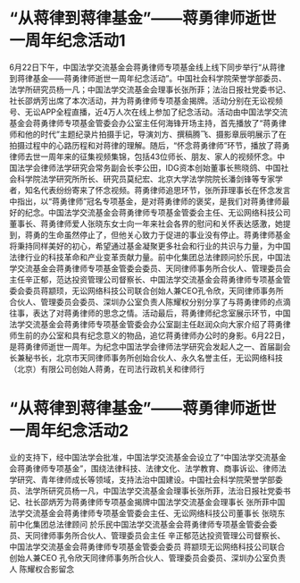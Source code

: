 # “从蒋律到蒋律基金”——蒋勇律师逝世一周年纪念活动1

6月22日下午，中国法学交流基金会蒋勇律师专项基金线上线下同步举行“从蒋律到蒋律基金——蒋勇律师逝世一周年纪念活动”。中国社会科学院荣誉学部委员、法学所研究员杨一凡；中国法学交流基金会理事长张所菲；法治日报社党委书记、社长邵炳芳出席了本次活动，并为蒋勇律师专项基金揭牌。活动分别在无讼视频号、无讼APP全程直播，近4万人次在线上参加了纪念活动。活动由中国法学交流基金会蒋勇律师专项基金管委会办公室主任何海锋开场主持，首先播放了“蒋勇律师和他的时代”主题纪录片拍摄手记，导演刘方、撰稿腾飞、摄影章辰明展示了在拍摄过程中的心路历程和对蒋律的理解。随后，“怀念蒋勇律师”环节，播放了蒋勇律师去世一周年来的征集视频集锦，包括43位师长、朋友、家人的视频怀念。中国法学会律师法学研究会常务副会长李公田，IDG资本创始董事长熊晓鸽、中国社会科学院法学研究所所长、研究员莫纪宏、北京大学法学院院长潘剑锋等专家学者，知名代表纷纷寄来了怀念视频。蒋勇律师追思环节，张所菲理事长在怀念发言中指出，以“蒋勇律师”冠名专项基金，是对蒋勇律师的褒奖，是我们对蒋勇律师最好的纪念。中国法学交流基金会蒋勇律师专项基金管委会主任、无讼网络科技公司董事长、蒋勇律师爱人张晓东女士向一年来社会各界的慰问和关怀表达感激，她提到，蒋勇的生命虽然停止了，但他关心致力于促进的事业没有停止。蒋勇律师基金将秉持同样美好的初心，希望通过基金凝聚更多社会和行业的共识与力量，为中国法律行业的科技革命和产业变革贡献力量。前中化集团总法律顾问於乐民，中国法学交流基金会蒋勇律师专项基金管委会委员、天同律师事务所合伙人、管理委员会主任辛正郁，范达投资管理公司督察长、中国法学交流基金会蒋勇律师专项基金管委会委员蒋颛顼，无讼网络科技公司联合创始人兼CEO孔令欣，天同律师事务所合伙人、管理委员会委员、深圳办公室负责人陈耀权分别分享了与蒋勇律师的点滴往事，表达了对蒋勇律师的思念之情。活动最后，蒋勇律师纪念室展示环节，中国法学交流基金会蒋勇律师专项基金管委会办公室副主任赵润众向大家介绍了蒋勇律师生前的办公室和具有纪念意义的物品，追忆蒋勇律师办公时的身影。6月22日，是蒋勇律师逝世一周年。为纪念中国法学会律师法学研究会发起人之一、首届副会长兼秘书长，北京市天同律师事务所创始合伙人、永久名誉主任，无讼网络科技（北京）有限公司创始人蒋勇，在司法行政机关和律师行

# “从蒋律到蒋律基金”——蒋勇律师逝世一周年纪念活动2

业的支持下，经中国法学会批准，中国法学交流基金会设立了“中国法学交流基金会蒋勇律师专项基金”，围绕法律科技、法律文化、法学教育、商事诉讼、律师法学研究、青年律师成长等领域，支持法治中国建设。中国社会科学院荣誉学部委员、法学所研究员杨一凡，中国法学交流基金会理事长张所菲，法治日报社党委书记、社长邵炳芳为蒋勇律师专项基金揭牌中国法学交流基金会理事长 张所菲中国法学交流基金会蒋勇律师专项基金管委会主任、无讼网络科技公司董事长 张晓东前中化集团总法律顾问 於乐民中国法学交流基金会蒋勇律师专项基金管委会委员、天同律师事务所合伙人、管理委员会主任 辛正郁范达投资管理公司督察长、中国法学交流基金会蒋勇律师专项基金管委会委员 蒋颛顼无讼网络科技公司联合创始人兼CEO 孔令欣天同律师事务所合伙人、管理委员会委员、深圳办公室负责人 陈耀权合影留念

